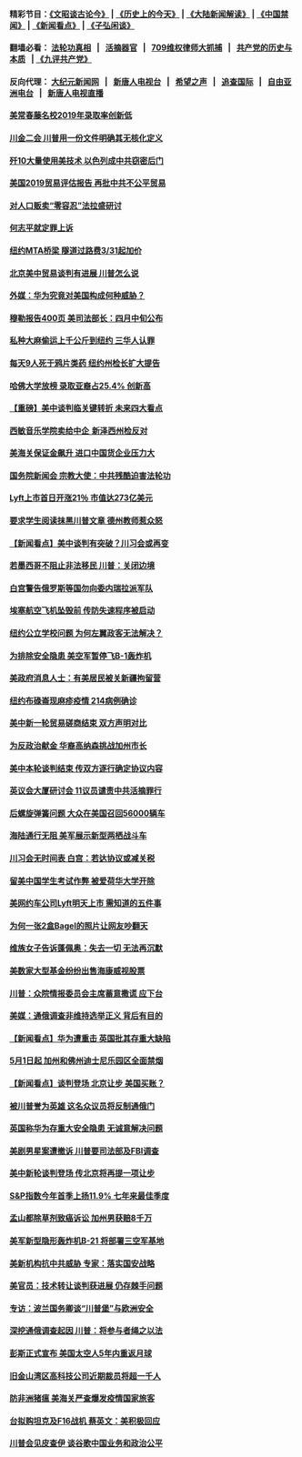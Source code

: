 #### 精彩节目：[《文昭谈古论今》](http://134.209.198.168/wenzhao) | [《历史上的今天》](http://134.209.198.168/today-in-history) | [《大陆新闻解读》](http://134.209.198.168/ntdtv-comedy) | [《中国禁闻》](http://134.209.198.168/ntdtv-news) | [《新闻看点》](http://134.209.198.168/news-insight) | [《子弘闲谈》](http://134.209.198.168/zihongxiantan/) 

  #### 翻墙必看： [法轮功真相](http://134.209.198.168:10000/videos/truth.html) &nbsp;&nbsp;|&nbsp;&nbsp; [活摘器官](http://134.209.198.168:10000/videos/res/Organs/) &nbsp;&nbsp;|&nbsp;&nbsp; [709维权律师大抓捕](http://134.209.198.168:10000/videos/709/) &nbsp;&nbsp;|&nbsp;&nbsp; [共产党的历史与本质](http://134.209.198.168:10000/videos/ccp.html) &nbsp;&nbsp;| [《九评共产党》](http://134.209.198.168:10000/videos/jiuping/) 

#### 反向代理： [大纪元新闻网](http://134.209.198.168:10080/) &nbsp;&nbsp;|&nbsp;&nbsp; [新唐人电视台](http://134.209.198.168:8000/) &nbsp;&nbsp;|&nbsp;&nbsp; [希望之声](http://134.209.198.168:8200/) &nbsp;&nbsp;|&nbsp;&nbsp; [追查国际](http://134.209.198.168:10010/) &nbsp;&nbsp;|&nbsp;&nbsp; [自由亚洲电台](http://134.209.198.168:9800/) &nbsp;&nbsp;|&nbsp;&nbsp; [新唐人电视直播](http://134.209.198.168/) 

#### [美常春藤名校2019年录取率创新低](../pages/nsc412/n11151277.md?t=03301837) 

#### [川金二会 川普用一份文件明确其无核化定义](../pages/nsc412/n11151140.md?t=03301837) 

#### [歼10大量使用美技术 以色列成中共窃密后门](../pages/nsc412/n11143429.md?t=03301837) 

#### [美国2019贸易评估报告 再批中共不公平贸易](../pages/nsc412/n11150818.md?t=03301837) 

#### [对人口贩卖“零容忍”法拉盛研讨](../pages/nsc412/n11150877.md?t=03301837) 

#### [何志平就定罪上诉](../pages/nsc412/n11150869.md?t=03301837) 

#### [纽约MTA桥梁 隧道过路费3/31起加价](../pages/nsc412/n11150854.md?t=03301837) 

#### [北京美中贸易谈判有进展 川普怎么说](../pages/nsc412/n11150224.md?t=03301837) 

#### [外媒：华为究竟对美国构成何种威胁？](../pages/nsc412/n11149562.md?t=03301837) 

#### [穆勒报告400页 美司法部长：四月中旬公布](../pages/nsc412/n11150091.md?t=03301837) 

#### [私种大麻偷运上千公斤到纽约 三华人认罪](../pages/nsc412/n11148686.md?t=03301837) 

#### [每天9人死于鸦片类药 纽约州检长扩大提告](../pages/nsc412/n11148700.md?t=03301837) 

#### [哈佛大学放榜 录取亚裔占25.4% 创新高](../pages/nsc412/n11149841.md?t=03301837) 

#### [【重磅】美中谈判临关键转折 未来四大看点](../pages/nsc412/n11149718.md?t=03301837) 

#### [西敏音乐学院卖给中企 新泽西州检反对](../pages/nsc412/n11149680.md?t=03301837) 

#### [美海关保证金飙升 进口中国货企业压力大](../pages/nsc412/n11149090.md?t=03301837) 

#### [国务院新闻会 宗教大使：中共残酷迫害法轮功](../pages/nsc412/n11149870.md?t=03301837) 

#### [Lyft上市首日开涨21％ 市值达273亿美元](../pages/nsc412/n11149695.md?t=03301837) 

#### [要求学生阅读抹黑川普文章 德州教师惹众怒](../pages/nsc412/n11149736.md?t=03301837) 

#### [【新闻看点】美中谈判有突破？川习会或再变](../pages/nsc412/n11149469.md?t=03301837) 

#### [若墨西哥不阻止非法移民 川普：关闭边境](../pages/nsc412/n11149488.md?t=03301837) 

#### [白宫警告俄罗斯等国勿向委内瑞拉派军队](../pages/nsc412/n11149658.md?t=03301837) 

#### [埃塞航空飞机坠毁前 传防失速程序被启动](../pages/nsc412/n11149281.md?t=03301837) 

#### [纽约公立学校问题 为何左翼政客无法解决？](../pages/nsc412/n11148665.md?t=03301837) 

#### [为排除安全隐患 美空军暂停飞B-1轰炸机](../pages/nsc412/n11149312.md?t=03301837) 

#### [美政府消息人士：有美居民被关新疆拘留营](../pages/nsc412/n11149339.md?t=03301837) 

#### [纽约布碌崙现麻疹疫情 214病例确诊](../pages/nsc412/n11148696.md?t=03301837) 

#### [美中新一轮贸易磋商结束 双方声明对比](../pages/nsc412/n11149183.md?t=03301837) 

#### [为反政治献金 华裔高纳森挑战加州市长](../pages/nsc412/n11147254.md?t=03301837) 

#### [美中本轮谈判结束 传双方逐行确定协议内容](../pages/nsc412/n11148669.md?t=03301837) 

#### [英议会大厦研讨会 11议员谴责中共活摘罪行](../pages/nsc412/n11147307.md?t=03301837) 

#### [后螺旋弹簧问题 大众在美国召回56000辆车](../pages/nsc412/n11148541.md?t=03301837) 

#### [海陆通行无阻 美军展示新型两栖战斗车](../pages/nsc412/n11148536.md?t=03301837) 

#### [川习会无时间表 白宫：若达协议或减关税](../pages/nsc412/n11147333.md?t=03301837) 

#### [留美中国学生考试作弊 被爱荷华大学开除](../pages/nsc412/n11147726.md?t=03301837) 

#### [美网约车公司Lyft明天上市 需知道的五件事](../pages/nsc412/n11147465.md?t=03301837) 

#### [为何一张2盒Bagel的照片让网友吵翻天](../pages/nsc412/n11147104.md?t=03301837) 

#### [维族女子告诉蓬佩奥：失去一切 无法再沉默](../pages/nsc412/n11135743.md?t=03301837) 

#### [美数家大型基金纷纷出售海康威视股票](../pages/nsc412/n11147111.md?t=03301837) 

#### [川普：众院情报委员会主席蓄意撒谎 应下台](../pages/nsc412/n11146907.md?t=03301837) 

#### [美媒：通俄调查非维持选举正义 背后有目的](../pages/nsc412/n11147110.md?t=03301837) 

#### [【新闻看点】华为遭重击 英国批其存重大缺陷](../pages/nsc412/n11146848.md?t=03301837) 

#### [5月1日起 加州和佛州迪士尼乐园区全面禁烟](../pages/nsc412/n11147050.md?t=03301837) 

#### [【新闻看点】谈判登场 北京让步 美国买账？](../pages/nsc412/n11146749.md?t=03301837) 

#### [被川普誉为英雄 这名众议员将反制通俄门](../pages/nsc412/n11146995.md?t=03301837) 

#### [英国称华为存重大安全隐患 无诚意解决问题](../pages/nsc412/n11146736.md?t=03301837) 

#### [美剧男星案遭撤诉 川普要司法部及FBI调查](../pages/nsc412/n11146727.md?t=03301837) 

#### [美中新轮谈判登场 传北京将再提一项让步](../pages/nsc412/n11146711.md?t=03301837) 

#### [S&P指数今年首季上扬11.9% 七年来最佳季度](../pages/nsc412/n11146536.md?t=03301837) 

#### [孟山都除草剂致癌诉讼 加州男获赔8千万](../pages/nsc412/n11146396.md?t=03301837) 

#### [美军新型隐形轰炸机B-21 将部署三空军基地](../pages/nsc412/n11146075.md?t=03301837) 

#### [美新机构抗中共威胁 专家：落实国安战略](../pages/nsc412/n11145499.md?t=03301837) 

#### [美官员：技术转让谈判获进展 仍存棘手问题](../pages/nsc412/n11145018.md?t=03301837) 

#### [专访：波兰国务卿谈“川普堡”与欧洲安全](../pages/nsc412/n11144470.md?t=03301837) 

#### [深挖通俄调查起因 川普：将参与者绳之以法](../pages/nsc412/n11145123.md?t=03301837) 

#### [彭斯正式宣布 美国太空人5年内重返月球](../pages/nsc412/n11145527.md?t=03301837) 

#### [旧金山湾区高科技公司近期裁员将超一千人](../pages/nsc412/n11145316.md?t=03301837) 

#### [防非洲猪瘟 美海关严查爆发疫情国家旅客](../pages/nsc412/n11144861.md?t=03301837) 

#### [台拟购坦克及F16战机 蔡英文：美积极回应](../pages/nsc412/n11144759.md?t=03301837) 

#### [川普会见皮查伊 谈谷歌中国业务和政治公平](../pages/nsc412/n11144739.md?t=03301837) 

